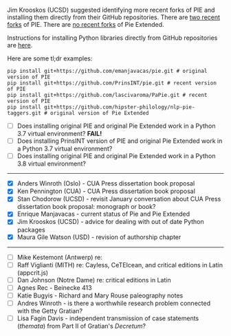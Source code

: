 Jim Krooskos (UCSD) suggested identifying more recent forks of PIE and installing them directly from their GitHub repositories. There are [two recent forks](https://github.com/emanjavacas/pie/forks) of PIE. There are [no recent forks](https://github.com/hipster-philology/nlp-pie-taggers/forks) of Pie Extended. 

Instructions for installing Python libraries directly from GitHub repositories are [here](https://gist.github.com/javrasya/e95ade856ff42e4649972f8a54368459).

Here are some tl;dr examples:

```
pip install git+https://github.com/emanjavacas/pie.git # original version of PIE
pip install git+https://github.com/PrinsINT/pie.git # recent version of PIE
pip install git+https://github.com/lascivaroma/PaPie.git # recent version of PIE
pip install git+https://github.com/hipster-philology/nlp-pie-taggers.git # original version of Pie Extended
```
- [ ] Does installing original PIE and original Pie Extended work in a Python 3.7 virtual environment? **FAIL!**
- [ ] Does installing PrinsINT version of PIE and original Pie Extended work in a Python 3.7 virtual environment?
- [ ] Does installing original PIE and original Pie Extended work in a Python 3.8 virtual environment?

---
- [x] Anders Winroth (Oslo) - CUA Press dissertation book proposal
- [x] Ken Pennington (CUA) - CUA Press dissertation book proposal
- [x] Stan Chodorow (UCSD) - revisit January conversation about CUA Press dissertation book proposal: monograph or book?
- [x] Enrique Manjavacas - current status of Pie and Pie Extended
- [x] Jim Krooskos (UCSD) - advice for dealing with out of date Python packages
- [x] Maura Gile Watson (USD) - revision of authorship chapter

---

- [ ] Mike Kestemont (Antwerp) re:
- [ ] Raff Viglianti (MITH) re: Cayless, CeTEIcean, and critical editions in Latin (appcrit.js)
- [ ] Dan Johnson (Notre Dame) re: critical editions in Latin
- [ ] Agnes Rec - Beinecke 413
- [ ] Katie Bugyis - Richard and Mary Rouse paleography notes
- [ ] Andres Winroth - is there a worthwhile research problem connected with the Getty Gratian?
- [ ] Lisa Fagin Davis - independent transmission of case statements (*themata*) from Part II of Gratian's *Decretum*?